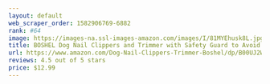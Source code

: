 ```yaml
---
layout: default 
﻿web_scraper_order: 1582906769-6882
rank: #64
image: https://images-na.ssl-images-amazon.com/images/I/81MYEhusk8L.jpg
title: BOSHEL Dog Nail Clippers and Trimmer with Safety Guard to Avoid Over-Cutting Nails & Free…
url: https://www.amazon.com/Dog-Nail-Clippers-Trimmer-Boshel/dp/B00UJ2WLB0/ref=zg_mw_pet-supplies_64?_encoding=UTF8&psc=1&refRID=H5H5GKBRAGT498NV2G74
reviews: 4.5 out of 5 stars
price: $12.99 
---
```

